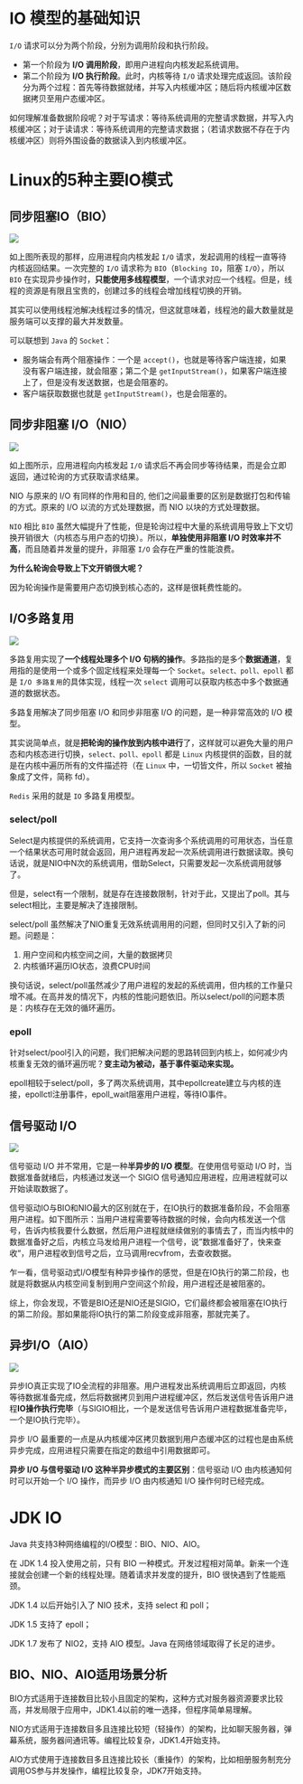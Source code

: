 # IO 模型的基础知识

`I/O` 请求可以分为两个阶段，分别为调用阶段和执行阶段。

- 第一个阶段为 **I/O 调用阶段**，即用户进程向内核发起系统调用。
- 第二个阶段为 **I/O 执行阶段**。此时，内核等待 `I/O` 请求处理完成返回。该阶段分为两个过程：首先等待数据就绪，并写入内核缓冲区；随后将内核缓冲区数据拷贝至用户态缓冲区。

如何理解准备数据阶段呢？对于写请求：等待系统调用的完整请求数据，并写入内核缓冲区；对于读请求：等待系统调用的完整请求数据；（若请求数据不存在于内核缓冲区）则将外围设备的数据读入到内核缓冲区。

# Linux的5种主要IO模式

## 同步阻塞IO（BIO）

![](img\BIO.jpg)

如上图所表现的那样，应用进程向内核发起 `I/O` 请求，发起调用的线程一直等待内核返回结果。一次完整的 `I/O` 请求称为 `BIO`（`Blocking IO`，阻塞 `I/O`），所以 `BIO` 在实现异步操作时，**只能使用多线程模型**，一个请求对应一个线程。但是，线程的资源是有限且宝贵的，创建过多的线程会增加线程切换的开销。

其实可以使用线程池解决线程过多的情况，但这就意味着，线程池的最大数量就是服务端可以支撑的最大并发数量。

可以联想到 `Java` 的 `Socket`：

- 服务端会有两个阻塞操作：一个是 `accept()`，也就是等待客户端连接，如果没有客户端连接，就会阻塞；第二个是 `getInputStream()`，如果客户端连接上了，但是没有发送数据，也是会阻塞的。
- 客户端获取数据也就是 `getInputStream()`，也是会阻塞的。

## 同步非阻塞 I/O（NIO）

![](img\NIO.jpg)

如上图所示，应用进程向内核发起 `I/O` 请求后不再会同步等待结果，而是会立即返回，通过轮询的方式获取请求结果。

NIO 与原来的 I/O 有同样的作用和目的, 他们之间最重要的区别是数据打包和传输的方式。原来的 I/O 以流的方式处理数据，而 NIO 以块的方式处理数据。

`NIO` 相比 `BIO` 虽然大幅提升了性能，但是轮询过程中大量的系统调用导致上下文切换开销很大（内核态与用户态的切换）。所以，**单独使用非阻塞 I/O 时效率并不高**，而且随着并发量的提升，非阻塞 `I/O` 会存在严重的性能浪费。

**为什么轮询会导致上下文开销很大呢？**

因为轮询操作是需要用户态切换到核心态的，这样是很耗费性能的。

## I/O多路复用

![](img\IO多路复用.jpg)

多路复用实现了**一个线程处理多个 I/O 句柄的操作**。多路指的是多个**数据通道**，复用指的是使用一个或多个固定线程来处理每一个 `Socket`。`select、poll、epoll` 都是 `I/O 多路复用`的具体实现，线程一次 `select` 调用可以获取内核态中多个数据通道的数据状态。

多路复用解决了同步阻塞 I/O 和同步非阻塞 I/O 的问题，是一种非常高效的 I/O 模型。

其实说简单点，就是**把轮询的操作放到内核中进行**了，这样就可以避免大量的用户态和内核态进行切换，`select、poll、epoll` 都是 `Linux` 内核提供的函数，目的就是在内核中遍历所有的文件描述符（在 `Linux` 中，一切皆文件，所以 `Socket` 被抽象成了文件，简称 fd）。

`Redis` 采用的就是 `IO` 多路复用模型。

### select/poll

Select是内核提供的系统调用，它支持一次查询多个系统调用的可用状态，当任意一个结果状态可用时就会返回，用户进程再发起一次系统调用进行数据读取。换句话说，就是NIO中N次的系统调用，借助Select，只需要发起一次系统调用就够了。

但是，select有一个限制，就是存在连接数限制，针对于此，又提出了poll。其与select相比，主要是解决了连接限制。

select/poll 虽然解决了NIO重复无效系统调用用的问题，但同时又引入了新的问题。问题是：

1. 用户空间和内核空间之间，大量的数据拷贝
2. 内核循环遍历IO状态，浪费CPU时间

换句话说，select/poll虽然减少了用户进程的发起的系统调用，但内核的工作量只增不减。在高并发的情况下，内核的性能问题依旧。所以select/poll的问题本质是：内核存在无效的循环遍历。

### epoll

针对select/pool引入的问题，我们把解决问题的思路转回到内核上，如何减少内核重复无效的循环遍历呢？**变主动为被动，基于事件驱动来实现。**

epoll相较于select/poll，多了两次系统调用，其中epollcreate建立与内核的连接，epollctl注册事件，epoll_wait阻塞用户进程，等待IO事件。

## 信号驱动 I/O

![](img\信号驱动IO.jpg)

信号驱动 I/O 并不常用，它是一种**半异步的 I/O 模型**。在使用信号驱动 I/O 时，当数据准备就绪后，内核通过发送一个 SIGIO 信号通知应用进程，应用进程就可以开始读取数据了。

信号驱动IO与BIO和NIO最大的区别就在于，在IO执行的数据准备阶段，不会阻塞用户进程。如下图所示：当用户进程需要等待数据的时候，会向内核发送一个信号，告诉内核我要什么数据，然后用户进程就继续做别的事情去了，而当内核中的数据准备好之后，内核立马发给用户进程一个信号，说”数据准备好了，快来查收“，用户进程收到信号之后，立马调用recvfrom，去查收数据。

乍一看，信号驱动式I/O模型有种异步操作的感觉，但是在IO执行的第二阶段，也就是将数据从内核空间复制到用户空间这个阶段，用户进程还是被阻塞的。

综上，你会发现，不管是BIO还是NIO还是SIGIO，它们最终都会被阻塞在IO执行的第二阶段。那如果能将IO执行的第二阶段变成非阻塞，那就完美了。

## 异步I/O（AIO）

![](img/AIO.jpg)

异步IO真正实现了IO全流程的非阻塞。用户进程发出系统调用后立即返回，内核等待数据准备完成，然后将数据拷贝到用户进程缓冲区，然后发送信号告诉用户进程**IO操作执行完毕**（与SIGIO相比，一个是发送信号告诉用户进程数据准备完毕，一个是IO执行完毕）。

异步 I/O 最重要的一点是从内核缓冲区拷贝数据到用户态缓冲区的过程也是由系统异步完成，应用进程只需要在指定的数组中引用数据即可。

**异步 I/O 与信号驱动 I/O 这种半异步模式的主要区别**：信号驱动 I/O 由内核通知何时可以开始一个 I/O 操作，而异步 I/O 由内核通知 I/O 操作何时已经完成。

# JDK IO

Java 共支持3种网络编程的I/O模型：BIO、NIO、AIO。

在 JDK 1.4 投入使用之前，只有 BIO 一种模式。开发过程相对简单。新来一个连接就会创建一个新的线程处理。随着请求并发度的提升，BIO 很快遇到了性能瓶颈。

JDK 1.4 以后开始引入了 NIO 技术，支持 select 和 poll；

JDK 1.5 支持了 epoll；

JDK 1.7 发布了 NIO2，支持 AIO 模型。Java 在网络领域取得了长足的进步。

## BIO、NIO、AIO适用场景分析

BIO方式适用于连接数目比较小且固定的架构，这种方式对服务器资源要求比较高，并发局限于应用中，JDK1.4以前的唯一选择，但程序简单易理解。

NIO方式适用于连接数目多且连接比较短（轻操作）的架构，比如聊天服务器，弹幕系统，服务器间通讯等。编程比较复杂，JDK1.4开始支持。

AlO方式使用于连接数目多且连接比较长（重操作）的架构，比如相册服务制充分调用OS参与并发操作，编程比较复杂，JDK7开始支持。







































